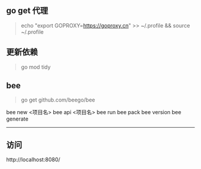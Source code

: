 
## go get 代理

> echo "export GOPROXY=https://goproxy.cn" >> ~/.profile && source ~/.profile

## 更新依赖

> go mod tidy

## bee

> go get github.com/beego/bee

bee new <项目名>
bee api <项目名>
bee run
bee pack
bee version
bee generate

---

## 访问 

http://localhost:8080/
